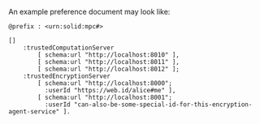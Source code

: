An example preference document may look like:

<!-- If deleting this comment, the code formatting will be errornous. -->

```turtle
@prefix : <urn:solid:mpc#>

[]
    :trustedComputationServer
        [ schema:url "http://localhost:8010" ],
        [ schema:url "http://localhost:8011" ],
        [ schema:url "http://localhost:8012" ];
    :trustedEncryptionServer
        [ schema:url "http://localhost:8000";
          :userId "https://web.id/alice#me" ],
        [ schema:url "http://localhost:8001";
          :userId "can-also-be-some-special-id-for-this-encryption-agent-service" ].
```